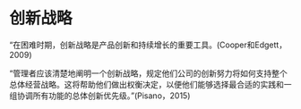 # 创新战略

“在困难时期，创新战略是产品创新和持续增长的重要工具。(Cooper和Edgett，2009)

“管理者应该清楚地阐明一个创新战略，规定他们公司的创新努力将如何支持整个总体经营战略。这将帮助他们做出权衡决定，以便他们能够选择最合适的实践和一组协调所有功能的总体创新优先级。”(Pisano，2015)